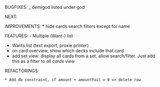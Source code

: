 BUGFIXES:
\_ demigod listed under god

NEXT:

IMPROVEMENTS: \* hide cards search filters except for name

FEATURES: - Multiple (Want-) list

- Wants list (text export, proxie printer)
- on card overview, show which decks include that card
- add set view: display all cards from a set, allow search/filter. Just add this as a filter to _all cards_ view

REFACTORINGS:

    * Add db constraint, if amount + amountFoil = 0 => delete row
